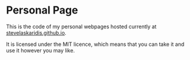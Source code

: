 # Personal Page

This is the code of my personal webpages hosted currently at [stevelaskaridis.github.io](stevelaskaridis.github.io).

It is licensed under the MIT licence, which means that you can take it and use it however you may like.
